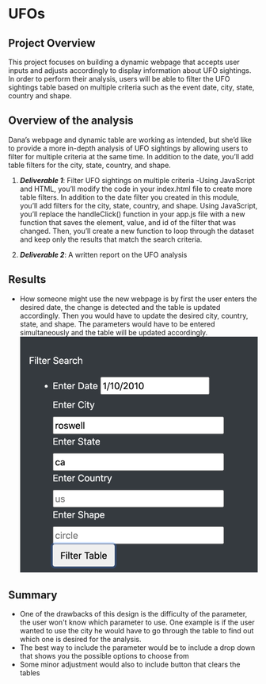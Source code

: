 # UFOs

## Project Overview
This project focuses on building a dynamic webpage that accepts user inputs and adjusts accordingly to display information about UFO sightings.\
In order to perform their analysis, users will be able to filter the UFO sightings table based on multiple criteria such as the event date, city, state, country and shape. 

## Overview of the analysis
Dana’s webpage and dynamic table are working as intended, but she’d like to provide a more in-depth analysis of UFO sightings by allowing users to filter for multiple criteria at the same time. In addition to the date, you’ll add table filters for the city, state, country, and shape.

1. ***Deliverable 1***: Filter UFO sightings on multiple criteria
-Using JavaScript and HTML, you’ll modify the code in your index.html file to create more table filters. In addition to the date filter you created in this module, you’ll add filters for the city, state, country, and shape. Using JavaScript, you’ll replace the handleClick() function in your app.js file with a new function that saves the element, value, and id of the filter that was changed. Then, you’ll create a new function to loop through the dataset and keep only the results that match the search criteria.

2. ***Deliverable 2***: A written report on the UFO analysis 

## Results
- How someone might use the new webpage is by first the user enters the desired date, the change is detected and the table is updated accordingly. Then you would have to update the desired city, country, state, and shape. The parameters would have to be entered simultaneously and the table will be updated accordingly.
![name-of-you-image](https://github.com/skinnytwinvale/UFOs/blob/913ef82d5aed9f0d9315659b0216519d017ea532/static/images/Screen%20Shot%202022-06-19%20at%209.40.27%20PM.png)

## Summary
- One of the drawbacks of this design is the difficulty of the parameter, the user won't know which parameter to use. One example is if the user wanted to use the city he would have to go through the table to find out which one is desired for the analysis.
- The best way to include the parameter would be to include a drop down that shows you the possible options to choose from
- Some minor adjustment would also to include button that clears the tables
